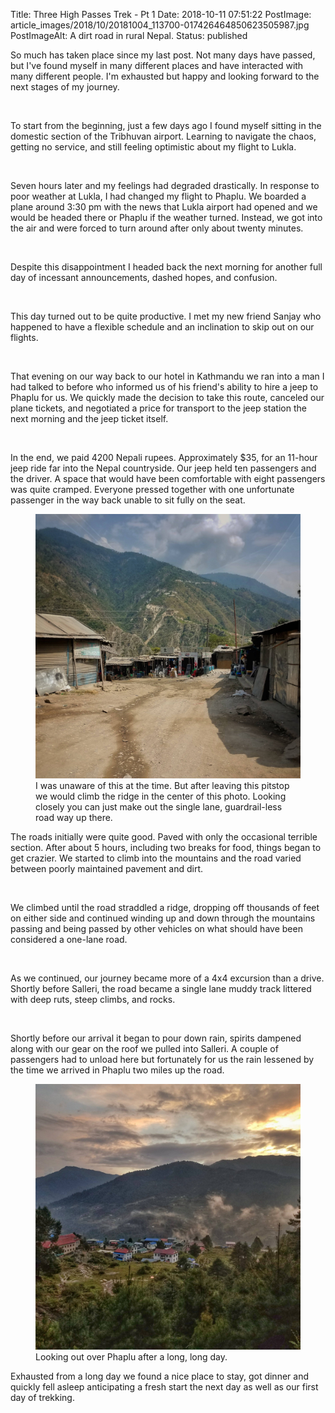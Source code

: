 Title: Three High Passes Trek - Pt 1
Date: 2018-10-11 07:51:22
PostImage: article_images/2018/10/20181004_113700-017426464850623505987.jpg
PostImageAlt: A dirt road in rural Nepal.
Status: published

<p>So much has taken place since my last post. Not many days have passed, but I've found myself in many different places and have interacted with many different people. I'm exhausted but happy and looking forward to the next stages of my journey.</p>
<br />
<p>To start from the beginning, just a few days ago I found myself sitting in the domestic section of the Tribhuvan airport. Learning to navigate the chaos, getting no service, and still feeling optimistic about my flight to Lukla.</p>
<br />
<p>Seven hours later and my feelings had degraded drastically. In response to poor weather at Lukla, I had changed my flight to Phaplu. We boarded a plane around 3:30 pm with the news that Lukla airport had opened and we would be headed there or Phaplu if the weather turned. Instead, we got into the air and were forced to turn around after only about twenty minutes.</p>
<br />
<p>Despite this disappointment I headed back the next morning for another full day of incessant announcements, dashed hopes, and confusion.</p>
<br />
<p>This day turned out to be quite productive. I met my new friend Sanjay who happened to have a flexible schedule and an inclination to skip out on our flights.</p>
<br />
<p>That evening on our way back to our hotel in Kathmandu we ran into a man I had talked to before who informed us of his friend's ability to hire a jeep to Phaplu for us. We quickly made the decision to take this route, canceled our plane tickets, and negotiated a price for transport to the jeep station the next morning and the jeep ticket itself.</p>
<br />
<p>In the end, we paid 4200 Nepali rupees. Approximately $35, for an 11-hour jeep ride far into the Nepal countryside. Our jeep held ten passengers and the driver. A space that would have been comfortable with eight passengers was quite cramped. Everyone pressed together with one unfortunate passenger in the way back unable to sit fully on the seat.</p>

<figure><img class="wp-image-876 aligncenter size-full" src="/images/article_images/2018/10/20181004_113700-017426464850623505987.jpg" alt="A dirt road in rural Nepal."><figcaption>I was unaware of this at the time. But after leaving this pitstop we would climb the ridge in the center of this photo. Looking closely you can just make out the single lane, guardrail-less road way up there.</figcaption></figure>

<p>The roads initially were quite good. Paved with only the occasional terrible section. After about 5 hours, including two breaks for food, things began to get crazier. We started to climb into the mountains and the road varied between poorly maintained pavement and dirt.</p>
<br />
<p>We climbed until the road straddled a ridge, dropping off thousands of feet on either side and continued winding up and down through the mountains passing and being passed by other vehicles on what should have been considered a one-lane road.</p>
<br />
<p>As we continued, our journey became more of a 4x4 excursion than a drive. Shortly before Salleri, the road became a single lane muddy track littered with deep ruts, steep climbs, and rocks.</p>
<br />
<p>Shortly before our arrival it began to pour down rain, spirits dampened along with our gear on the roof we pulled into Salleri. A couple of passengers had to unload here but fortunately for us the rain lessened by the time we arrived in Phaplu two miles up the road.</p>

<figure><img src="/images/article_images/2018/10/20181004_174830-013880986841790107019.jpg"><figcaption>Looking out over Phaplu after a long, long day.</figcaption></figure>

<p>Exhausted from a long day we found a nice place to stay, got dinner and quickly fell asleep anticipating a fresh start the next day as well as our first day of trekking.</p>